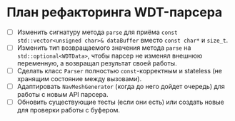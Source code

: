 # План рефакторинга WDT-парсера

- [ ] Изменить сигнатуру метода `parse` для приёма `const std::vector<unsigned char>& dataBuffer` вместо `const char*` и `size_t`.
- [ ] Изменить тип возвращаемого значения метода `parse` на `std::optional<WDTData>`, чтобы парсер не изменял внешнюю переменную, а возвращал результат своей работы.
- [ ] Сделать класс `Parser` полностью `const`-корректным и stateless (не хранящим состояние между вызовами).
- [ ] Адаптировать `NavMeshGenerator` (когда до него дойдет очередь) для работы с новым API парсера.
- [ ] Обновить существующие тесты (если они есть) или создать новые для проверки работы с буфером.
